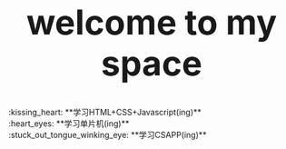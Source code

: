 <div align="center">
    <h1 style="font-size: 60px;">welcome to my space</h1>
</div>
:kissing_heart: **学习HTML+CSS+Javascript(ing)** <br>
:heart_eyes: **学习单片机(ing)** ​<br>
:stuck_out_tongue_winking_eye: **学习CSAPP(ing)** <br>
